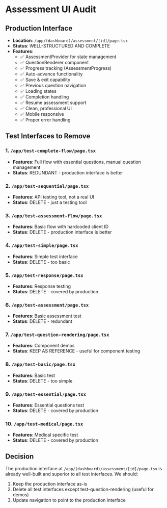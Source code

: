 # Assessment UI Audit

## Production Interface

- **Location**: `/app/(dashboard)/assessment/[id]/page.tsx`
- **Status**: WELL-STRUCTURED AND COMPLETE
- **Features**:
  - ✅ AssessmentProvider for state management
  - ✅ QuestionRenderer component
  - ✅ Progress tracking (AssessmentProgress)
  - ✅ Auto-advance functionality
  - ✅ Save & exit capability
  - ✅ Previous question navigation
  - ✅ Loading states
  - ✅ Completion handling
  - ✅ Resume assessment support
  - ✅ Clean, professional UI
  - ✅ Mobile responsive
  - ✅ Proper error handling

## Test Interfaces to Remove

### 1. `/app/test-complete-flow/page.tsx`

- **Features**: Full flow with essential questions, manual question management
- **Status**: REDUNDANT - production interface is better

### 2. `/app/test-sequential/page.tsx`

- **Features**: API testing tool, not a real UI
- **Status**: DELETE - just a testing tool

### 3. `/app/test-assessment-flow/page.tsx`

- **Features**: Basic flow with hardcoded client ID
- **Status**: DELETE - production interface is better

### 4. `/app/test-simple/page.tsx`

- **Features**: Simple test interface
- **Status**: DELETE - too basic

### 5. `/app/test-response/page.tsx`

- **Features**: Response testing
- **Status**: DELETE - covered by production

### 6. `/app/test-assessment/page.tsx`

- **Features**: Basic assessment test
- **Status**: DELETE - redundant

### 7. `/app/test-question-rendering/page.tsx`

- **Features**: Component demos
- **Status**: KEEP AS REFERENCE - useful for component testing

### 8. `/app/test-basic/page.tsx`

- **Features**: Basic test
- **Status**: DELETE - too simple

### 9. `/app/test-essential/page.tsx`

- **Features**: Essential questions test
- **Status**: DELETE - covered by production

### 10. `/app/test-medical/page.tsx`

- **Features**: Medical specific test
- **Status**: DELETE - covered by production

## Decision

The production interface at `/app/(dashboard)/assessment/[id]/page.tsx` is already well-built and superior to all test interfaces. We should:

1. Keep the production interface as-is
2. Delete all test interfaces except test-question-rendering (useful for demos)
3. Update navigation to point to the production interface
